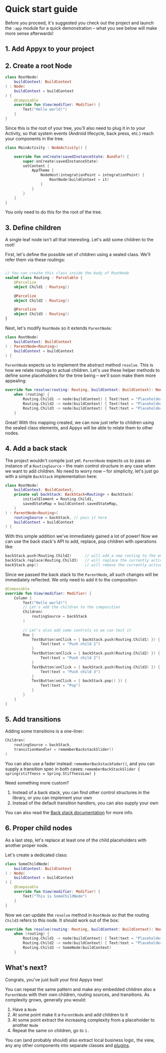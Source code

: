 # Quick start guide

Before you proceed, it's suggested you check out the project and launch the `:app` module for a quick demonstration – what you see below will make more sense afterwards!

## 1. Add Appyx to your project


## 2. Create a root Node

```kotlin
class RootNode(
    buildContext: BuildContext
) : Node(
    buildContext = buildContext
) {
    @Composable
    override fun View(modifier: Modifier) {
        Text("Hello world!")
    }
}
```

Since this is the root of your tree, you'll also need to plug it in to your Activity, so that system events (Android lifecycle, back press, etc.) reach your components in the tree.

```kotlin
class MainActivity : NodeActivity() {

    override fun onCreate(savedInstanceState: Bundle?) {
        super.onCreate(savedInstanceState)
        setContent {
            AppTheme {
                NodeHost(integrationPoint = integrationPoint) {
                    RootNode(buildContext = it)
                }
            }
        }
    }
}
```

You only need to do this for the root of the tree.


## 3. Define children

A single leaf node isn't all that interesting. Let's add some children to the root!

First, let's define the possible set of children using a sealed class. We'll refer them via these routings:

```kotlin

// You can create this class inside the body of RootNode
sealed class Routing : Parcelable {
    @Parcelize
    object Child1 : Routing()

    @Parcelize
    object Child2 : Routing()

    @Parcelize
    object Child3 : Routing()
}
```

Next, let's modify `RootNode` so it extends `ParentNode`:

```kotlin
class RootNode(
    buildContext: BuildContext
) : ParentNode<Routing>(
    buildContext = buildContext
) {
```

`ParentNode` expects us to implement the abstract method `resolve`. This is how we relate routings to actual children. Let's use these helper methods to define some placeholders for the time being – we'll soon make them more appealing:

```kotlin
override fun resolve(routing: Routing, buildContext: BuildContext): Node =
    when (routing) {
        Routing.Child1 -> node(buildContext) { Text(text = "Placeholder for child 1") }
        Routing.Child2 -> node(buildContext) { Text(text = "Placeholder for child 2") } 
        Routing.Child3 -> node(buildContext) { Text(text = "Placeholder for child 3") }
    }
```

Great! With this mapping created, we can now just refer to children using the sealed class elements, and Appyx will be able to relate them to other nodes.

## 4. Add a back stack

The project wouldn't compile just yet. `ParentNode` expects us to pass an instance of a `RoutingSource` – the main control structure in any case when we want to add children. No need to worry now – for simplicity, let's just go with a simple `BackStack` implementation here:

```kotlin
class RootNode(
    buildContext: BuildContext,
    private val backStack: BackStack<Routing> = BackStack(
        initialElement = Routing.Child1,
        savedStateMap = buildContext.savedStateMap,
    )
) : ParentNode<Routing>(
    routingSource = backStack, // pass it here
    buildContext = buildContext
) {
```

With this simple addition we've immediately gained a lot of power! Now we can use the back stack's API to add, replace, pop children with operations like:

```kotlin
backStack.push(Routing.Child2)      // will add a new routing to the end of the stack and make it active 
backStack.replace(Routing.Child3)   // will replace the currently active child
backStack.pop()                     // will remove the currently active child and restore the one before it
```

Since we passed the back stack to the `ParentNode`, all such changes will be immediately reflected. We only need to add it to the composition:

```kotlin
@Composable
override fun View(modifier: Modifier) {
    Column {
        Text("Hello world!")
        // Let's add the children to the composition
        Children(
            routingSource = backStack
        )
        
        // Let's also add some controls so we can test it
        Row {
            TextButton(onClick = { backStack.push(Routing.Child1) }) {
                Text(text = "Push child 1")
            }
            TextButton(onClick = { backStack.push(Routing.Child2) }) {
                Text(text = "Push child 2")
            }
            TextButton(onClick = { backStack.push(Routing.Child3) }) {
                Text(text = "Push child 3")
            }
            TextButton(onClick = { backStack.pop() }) {
                Text(text = "Pop")
            }
        }
    }
}
```

## 5. Add transitions

Adding some transitions is a one-liner:

```kotlin
Children(
    routingSource = backStack,
    transitionHandler = rememberBackstackSlider()
)
```

You can also use a fader instead: ```rememberBackstackFader()```, and you can supply a transition spec in both cases: ```rememberBackStackSlider { spring(stiffness = Spring.StiffnessLow) }```

Need something more custom?

1. Instead of a back stack, you can find other control structures in the library, or you can implement your own
2. Instead of the default transition handlers, you can also supply your own

You can also read the [Back stack documentation](../routingsources/backstack.md) for more info.

## 6. Proper child nodes  

As a last step, let's replace at least one of the child placeholders with another proper node.

Let's create a dedicated class:

```kotlin
class SomeChildNode(
    buildContext: BuildContext
) : Node(
    buildContext = buildContext
) {
    @Composable
    override fun View(modifier: Modifier) {
        Text("This is SomeChildNode")
    }
}
```

Now we can update the `resolve` method in `RootNode` so that the routing `Child3` refers to this node. It should work out of the box:

```kotlin
override fun resolve(routing: Routing, buildContext: BuildContext): Node =
    when (routing) {
        Routing.Child1 -> node(buildContext) { Text(text = "Placeholder for child 1") }
        Routing.Child2 -> node(buildContext) { Text(text = "Placeholder for child 2") } 
        Routing.Child3 -> SomeNode(buildContext)
    }
```

## What's next?

Congrats, you've just built your first Appyx tree!

You can repeat the same pattern and make any embedded children also a `ParentNode` with their own children, routing sources, and transitions. As complexity grows, generally you would:

1. Have a `Node`
2. At some point make it a `ParentNode` and add children to it
3. At some point extract the increasing complexity from a placeholder to another `Node` 
4. Repeat the same on children, go to `1.`

You can (and probably should) also extract local business logic, the view, any any other components into separate classes and [plugins](../basics/plugins.md).

